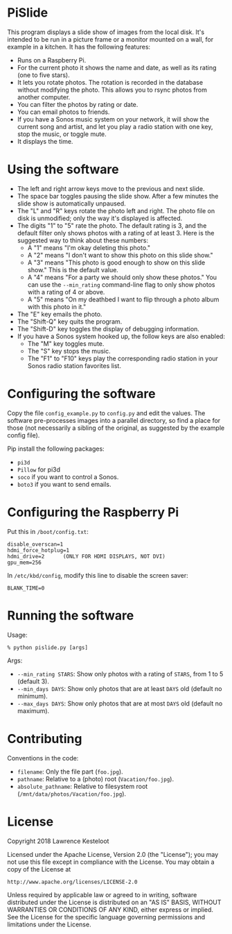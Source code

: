 # PiSlide

This program displays a slide show of images from the local disk.
It's intended to be run in a picture frame or a monitor mounted on a wall,
for example in a kitchen. It has the following features:

* Runs on a Raspberry Pi.
* For the current photo it shows the name and date, as well as its rating (one
  to five stars).
* It lets you rotate photos. The rotation is recorded in the database without
  modifying the photo. This allows you to rsync photos from another computer.
* You can filter the photos by rating or date.
* You can email photos to friends.
* If you have a Sonos music system on your network, it will show the current
  song and artist, and let you play a radio station with one key, stop the music,
  or toggle mute.
* It displays the time.

# Using the software

* The left and right arrow keys move to the previous and next slide.
* The space bar toggles pausing the slide show. After a few minutes the
  slide show is automatically unpaused.
* The "L" and "R" keys rotate the photo left and right. The photo file on disk
  is unmodified; only the way it's displayed is affected.
* The digits "1" to "5" rate the photo. The default rating is 3, and the default
  filter only shows photos with a rating of at least 3. Here is the suggested
  way to think about these numbers:
  * A "1" means "I'm okay deleting this photo."
  * A "2" means "I don't want to show this photo on this slide show."
  * A "3" means "This photo is good enough to show on this slide show." This is the
    default value.
  * A "4" means "For a party we should only show these photos." You can use the
    `--min_rating` command-line flag to only show photos with a rating of 4 or above.
  * A "5" means "On my deathbed I want to flip through a photo album with this photo in it."
* The "E" key emails the photo.
* The "Shift-Q" key quits the program.
* The "Shift-D" key toggles the display of debugging information.
* If you have a Sonos system hooked up, the follow keys are also enabled:
  * The "M" key toggles mute.
  * The "S" key stops the music.
  * The "F1" to "F10" keys play the corresponding radio station in your Sonos
    radio station favorites list.

# Configuring the software

Copy the file `config_example.py` to `config.py` and edit the values. The software
pre-processes images into a parallel directory, so find a place for those (not
necessarily a sibling of the original, as suggested by the example config file).

Pip install the following packages:

* `pi3d`
* `Pillow` for pi3d
* `soco` if you want to control a Sonos.
* `boto3` if you want to send emails.

# Configuring the Raspberry Pi

Put this in `/boot/config.txt`:

    disable_overscan=1
    hdmi_force_hotplug=1
    hdmi_drive=2      (ONLY FOR HDMI DISPLAYS, NOT DVI)
    gpu_mem=256

In `/etc/kbd/config`, modify this line to disable the screen saver:

    BLANK_TIME=0

# Running the software

Usage:

    % python pislide.py [args]

Args:

* `--min_rating STARS`: Show only photos with a rating of `STARS`, from 1 to 5 (default 3).
* `--min_days DAYS`: Show only photos that are at least `DAYS` old (default no minimum).
* `--max_days DAYS`: Show only photos that are at most `DAYS` old (default no maximum).

# Contributing

Conventions in the code:

* `filename`: Only the file part (`foo.jpg`).
* `pathname`: Relative to a (photo) root (`Vacation/foo.jpg`).
* `absolute_pathname`: Relative to filesystem root (`/mnt/data/photos/Vacation/foo.jpg`).

# License

Copyright 2018 Lawrence Kesteloot

Licensed under the Apache License, Version 2.0 (the "License");
you may not use this file except in compliance with the License.
You may obtain a copy of the License at

    http://www.apache.org/licenses/LICENSE-2.0

Unless required by applicable law or agreed to in writing, software
distributed under the License is distributed on an "AS IS" BASIS,
WITHOUT WARRANTIES OR CONDITIONS OF ANY KIND, either express or implied.
See the License for the specific language governing permissions and
limitations under the License.


